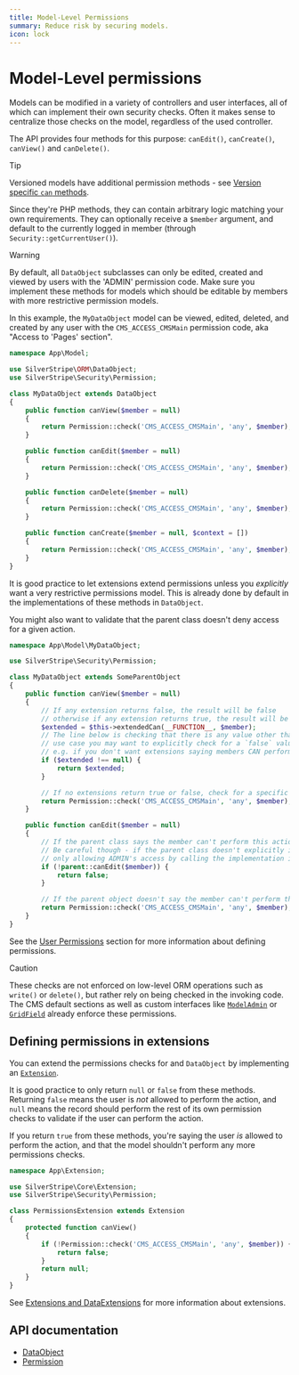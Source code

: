 ```yaml
---
title: Model-Level Permissions
summary: Reduce risk by securing models.
icon: lock
---
```


# Model-Level permissions

Models can be modified in a variety of controllers and user interfaces, all of which can implement their own security
checks. Often it makes sense to centralize those checks on the model, regardless of the used controller.

The API provides four methods for this purpose: `canEdit()`, `canCreate()`, `canView()` and `canDelete()`.

> [!TIP]
> Versioned models have additional permission methods - see [Version specific `can` methods](versioning#permission-methods).

Since they're PHP methods, they can contain arbitrary logic matching your own requirements. They can optionally receive
a `$member` argument, and default to the currently logged in member (through `Security::getCurrentUser()`).

> [!WARNING]
> By default, all `DataObject` subclasses can only be edited, created and viewed by users with the 'ADMIN' permission code.
> Make sure you implement these methods for models which should be editable by members with more restrictive permission models.

In this example, the `MyDataObject` model can be viewed, edited, deleted, and created by any user with the `CMS_ACCESS_CMSMain` permission code, aka "Access to 'Pages' section".

```php
namespace App\Model;

use SilverStripe\ORM\DataObject;
use SilverStripe\Security\Permission;

class MyDataObject extends DataObject
{
    public function canView($member = null)
    {
        return Permission::check('CMS_ACCESS_CMSMain', 'any', $member);
    }

    public function canEdit($member = null)
    {
        return Permission::check('CMS_ACCESS_CMSMain', 'any', $member);
    }

    public function canDelete($member = null)
    {
        return Permission::check('CMS_ACCESS_CMSMain', 'any', $member);
    }

    public function canCreate($member = null, $context = [])
    {
        return Permission::check('CMS_ACCESS_CMSMain', 'any', $member);
    }
}
```

It is good practice to let extensions extend permissions unless you *explicitly* want a very restrictive permissions model. This is already done by default in the implementations of these methods in `DataObject`.

You might also want to validate that the parent class doesn't deny access for a given action.

```php
namespace App\Model\MyDataObject;

use SilverStripe\Security\Permission;

class MyDataObject extends SomeParentObject
{
    public function canView($member = null)
    {
        // If any extension returns false, the result will be false
        // otherwise if any extension returns true, the result will be true
        $extended = $this->extendedCan(__FUNCTION__, $member);
        // The line below is checking that there is any value other than null, but depending on your
        // use case you may want to explicitly check for a `false` value instead, and ignore any true values,
        // e.g. if you don't want extensions saying members CAN perform this action before you've done your own checks.
        if ($extended !== null) {
            return $extended;
        }

        // If no extensions return true or false, check for a specific permission here.
        return Permission::check('CMS_ACCESS_CMSMain', 'any', $member);
    }

    public function canEdit($member = null)
    {
        // If the parent class says the member can't perform this action, don't let them do it.
        // Be careful though - if the parent class doesn't explicitly implement canEdit(), you will end up
        // only allowing ADMIN's access by calling the implementation in the DataObject class.
        if (!parent::canEdit($member)) {
            return false;
        }

        // If the parent object doesn't say the member can't perform the action, do our own checks.
        return Permission::check('CMS_ACCESS_CMSMain', 'any', $member);
    }
}
```

See the [User Permissions](/developer_guides/security/permissions/) section for more information about defining permissions.

> [!CAUTION]
> These checks are not enforced on low-level ORM operations such as `write()` or `delete()`, but rather rely on being
> checked in the invoking code. The CMS default sections as well as custom interfaces like [`ModelAdmin`](api:SilverStripe\Admin\ModelAdmin) or
> [`GridField`](api:SilverStripe\Forms\GridField\GridField) already enforce these permissions.

## Defining permissions in extensions

You can extend the permissions checks for and `DataObject` by implementing an [`Extension`](api:SilverStripe\Core\Extension).

It is good practice to only return `null` or `false` from these methods. Returning `false` means the user is *not* allowed to perform the action, and `null` means the record should perform the rest of its own permission checks to validate if the user can perform the action.

If you return `true` from these methods, you're saying the user *is* allowed to perform the action, and that the model shouldn't perform any more permissions checks.

```php
namespace App\Extension;

use SilverStripe\Core\Extension;
use SilverStripe\Security\Permission;

class PermissionsExtension extends Extension
{
    protected function canView()
    {
        if (!Permission::check('CMS_ACCESS_CMSMain', 'any', $member)) {
            return false;
        }
        return null;
    }
}
```

See [Extensions and DataExtensions](/developer_guides/extending/extensions/) for more information about extensions.

## API documentation

- [DataObject](api:SilverStripe\ORM\DataObject)
- [Permission](api:SilverStripe\Security\Permission)
